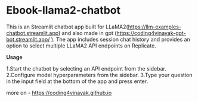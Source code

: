 # Ebook-llama2-chatbot

This is an  Streamlit chatbot app built for LLaMA2(https://llm-examples-chatbot.streamlit.app) and  also made in gpt  (https://coding4vinayak-gpt-bot.streamlit.app/ ). The app includes session chat history and provides an option to select multiple LLaMA2 API endpoints on Replicate.


**Usage**

1.Start the chatbot by selecting an API endpoint from the sidebar.
2.Configure model hyperparameters from the sidebar.
3.Type your question in the input field at the bottom of the app and press enter.


more on - https://coding4vinayak.github.io
